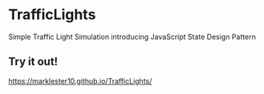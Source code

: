 # TrafficLights
Simple Traffic Light Simulation introducing JavaScript State Design Pattern

## Try it out!
https://marklester10.github.io/TrafficLights/
